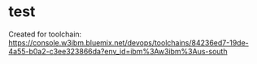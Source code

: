 # test
Created for toolchain: https://console.w3ibm.bluemix.net/devops/toolchains/84236ed7-19de-4a55-b0a2-c3ee323866da?env_id=ibm%3Aw3ibm%3Aus-south
